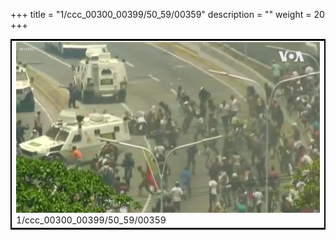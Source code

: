 +++
title = "1/ccc_00300_00399/50_59/00359"
description = ""
weight = 20
+++

<table style="border:2px solid black;max-width:800px;max-height:800px;" 
><tr><td>
<img class="center-fit-jpg"
src="/jpg_/aaa_20190430_NxaOmWaI8sI_00358.jpg">
1/ccc_00300_00399/50_59/00359
</img></td></tr></table>
